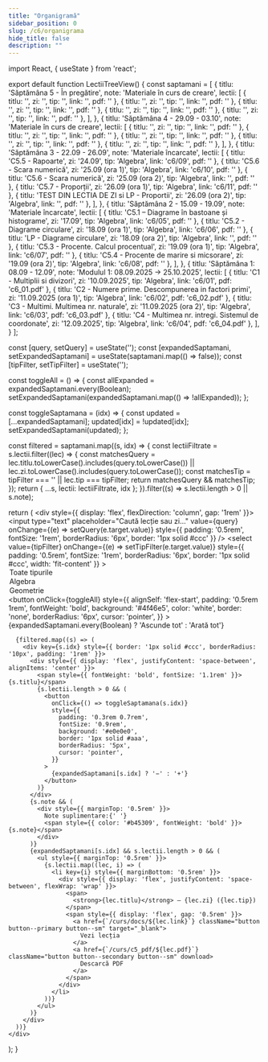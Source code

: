 ```yaml
---
title: "Organigramă"
sidebar_position: 0
slug: /c6/organigrama
hide_title: false
description: ""
---
```

import React, { useState } from 'react';


export default function LectiiTreeView() {
  const saptamani = [
        {
      titlu: 'Săptămâna 5 - În pregătire',
      note: 'Materiale în curs de creare',
      lectii: [
        { titlu: '', zi: '', tip: '', link: '', pdf: '' },
        { titlu: '', zi: '', tip: '', link: '', pdf: '' },
        { titlu: '', zi: '', tip: '', link: '', pdf: '' },
        { titlu: '', zi: '', tip: '', link: '', pdf: '' },
        { titlu: '', zi: '', tip: '', link: '', pdf: '' },
      ],
    },
    {
      titlu: 'Săptămâna 4 - 29.09 - 03.10',
      note: 'Materiale în curs de creare',
      lectii: [
        { titlu: '', zi: '', tip: '', link: '', pdf: '' },
        { titlu: '', zi: '', tip: '', link: '', pdf: '' },
        { titlu: '', zi: '', tip: '', link: '', pdf: '' },
        { titlu: '', zi: '', tip: '', link: '', pdf: '' },
        { titlu: '', zi: '', tip: '', link: '', pdf: '' },
      ],
    }, 
        {
      titlu: 'Săptămâna 3 - 22.09 - 26.09',
      note: 'Materiale încarcate',
      lectii: [
        { titlu: 'C5.5 - Rapoarte', zi: '24.09', tip: 'Algebra', link: 'c6/09', pdf: '' },
        { titlu: 'C5.6 - Scara numerică', zi: '25.09 (ora 1)', tip: 'Algebra', link: 'c6/10', pdf: '' },
        { titlu: 'C5.6 - Scara numerică', zi: '25.09 (ora 2)', tip: 'Algebra', link: '', pdf: '' },
        { titlu: 'C5.7 - Proporții', zi: '26.09 (ora 1)', tip: 'Algebra', link: 'c6/11', pdf: '' },
        { titlu: 'TEST DIN LECTIA DE ZI si LP - Proportii', zi: '26.09 (ora 2)', tip: 'Algebra', link: '', pdf: '' },
      ],
    },
    {
      titlu: 'Săptămâna 2 - 15.09 - 19.09',
      note: 'Materiale încarcate',
      lectii: [
        { titlu: 'C5.1 – Diagrame în bastoane și histograme', zi: '17.09', tip: 'Algebra', link: 'c6/05', pdf: '' },
        { titlu: 'C5.2 - Diagrame circulare', zi: '18.09 (ora 1)', tip: 'Algebra', link: 'c6/06', pdf: '' },
        { titlu: 'LP - Diagrame circulare', zi: '18.09 (ora 2)', tip: 'Algebra', link: '', pdf: '' },
        { titlu: 'C5.3 - Procente. Calcul procentual', zi: '19.09 (ora 1)', tip: 'Algebra', link: 'c6/07', pdf: '' },
        { titlu: 'C5.4 - Procente de marire si micsorare', zi: '19.09 (ora 2)', tip: 'Algebra', link: 'c6/08', pdf: '' },
      ],
    }, 
    {
      titlu: 'Săptămâna 1: 08.09 - 12.09',
      note: 'Modulul 1: 08.09.2025 -> 25.10.2025',
      lectii: [
        { titlu: 'C1 - Multiplii si divizori', zi: '10.09.2025', tip: 'Algebra', link: 'c6/01', pdf: 'c6_01.pdf' },
        { titlu: 'C2 - Numere prime. Descompunerea in factori primi', zi: '11.09.2025 (ora 1)', tip: 'Algebra', link: 'c6/02', pdf: 'c6_02.pdf' },
        { titlu: 'C3 - Multimi. Multimea nr. naturale', zi: '11.09.2025 (ora 2)', tip: 'Algebra', link: 'c6/03', pdf: 'c6_03.pdf' },
        { titlu: 'C4 - Multimea nr. intregi. Sistemul de coordonate', zi: '12.09.2025', tip: 'Algebra', link: 'c6/04', pdf: 'c6_04.pdf' },
      ],
    }
  ];

  const [query, setQuery] = useState('');
  const [expandedSaptamani, setExpandedSaptamani] = useState(saptamani.map(() => false));
  const [tipFilter, setTipFilter] = useState('');

  const toggleAll = () => {
    const allExpanded = expandedSaptamani.every(Boolean);
    setExpandedSaptamani(expandedSaptamani.map(() => !allExpanded));
  };

  const toggleSaptamana = (idx) => {
    const updated = [...expandedSaptamani];
    updated[idx] = !updated[idx];
    setExpandedSaptamani(updated);
  };

  const filtered = saptamani.map((s, idx) => {
    const lectiiFiltrate = s.lectii.filter((lec) => {
      const matchesQuery =
        lec.titlu.toLowerCase().includes(query.toLowerCase()) ||
        lec.zi.toLowerCase().includes(query.toLowerCase());
      const matchesTip = tipFilter === '' || lec.tip === tipFilter;
      return matchesQuery && matchesTip;
    });
    return { ...s, lectii: lectiiFiltrate, idx };
  }).filter((s) => s.lectii.length > 0 || s.note);

  return (
    <div style={{ display: 'flex', flexDirection: 'column', gap: '1rem' }}>
      <input
        type="text"
        placeholder="Caută lecție sau zi..."
        value={query}
        onChange={(e) => setQuery(e.target.value)}
        style={{ padding: '0.5rem', fontSize: '1rem', borderRadius: '6px', border: '1px solid #ccc' }}
      />
      <select
        value={tipFilter}
        onChange={(e) => setTipFilter(e.target.value)}
        style={{ padding: '0.5rem', fontSize: '1rem', borderRadius: '6px', border: '1px solid #ccc', width: 'fit-content' }}
      >
        <option value="">Toate tipurile</option>
        <option value="Algebra">Algebra</option>
        <option value="Geometrie">Geometrie</option>
      </select>
      <button
        onClick={toggleAll}
        style={{
          alignSelf: 'flex-start',
          padding: '0.5rem 1rem',
          fontWeight: 'bold',
          background: '#4f46e5',
          color: 'white',
          border: 'none',
          borderRadius: '6px',
          cursor: 'pointer',
        }}
      >
        {expandedSaptamani.every(Boolean) ? 'Ascunde tot' : 'Arată tot'}
      </button>

      {filtered.map((s) => (
        <div key={s.idx} style={{ border: '1px solid #ccc', borderRadius: '10px', padding: '1rem' }}>
          <div style={{ display: 'flex', justifyContent: 'space-between', alignItems: 'center' }}>
            <span style={{ fontWeight: 'bold', fontSize: '1.1rem' }}>{s.titlu}</span>
            {s.lectii.length > 0 && (
              <button
                onClick={() => toggleSaptamana(s.idx)}
                style={{
                  padding: '0.3rem 0.7rem',
                  fontSize: '0.9rem',
                  background: '#e0e0e0',
                  border: '1px solid #aaa',
                  borderRadius: '5px',
                  cursor: 'pointer',
                }}
              >
                {expandedSaptamani[s.idx] ? '−' : '+'}
              </button>
            )}
          </div>
          {s.note && (
            <div style={{ marginTop: '0.5rem' }}>
              Note suplimentare:{' '}
              <span style={{ color: '#b45309', fontWeight: 'bold' }}>{s.note}</span>
            </div>
          )}
          {expandedSaptamani[s.idx] && s.lectii.length > 0 && (
            <ul style={{ marginTop: '0.5rem' }}>
              {s.lectii.map((lec, i) => (
                <li key={i} style={{ marginBottom: '0.5rem' }}>
                  <div style={{ display: 'flex', justifyContent: 'space-between', flexWrap: 'wrap' }}>
                    <span>
                      <strong>{lec.titlu}</strong> – {lec.zi} ({lec.tip})
                    </span>
                    <span style={{ display: 'flex', gap: '0.5rem' }}>
                      <a href={`/curs/docs/${lec.link}`} className="button button--primary button--sm" target="_blank">
                        Vezi lecția
                      </a>
                      <a href={`/curs/c5_pdf/${lec.pdf}`} className="button button--secondary button--sm" download>
                        Descarcă PDF
                      </a>
                    </span>
                  </div>
                </li>
              ))}
            </ul>
          )}
        </div>
      ))}
    </div>
  );
}